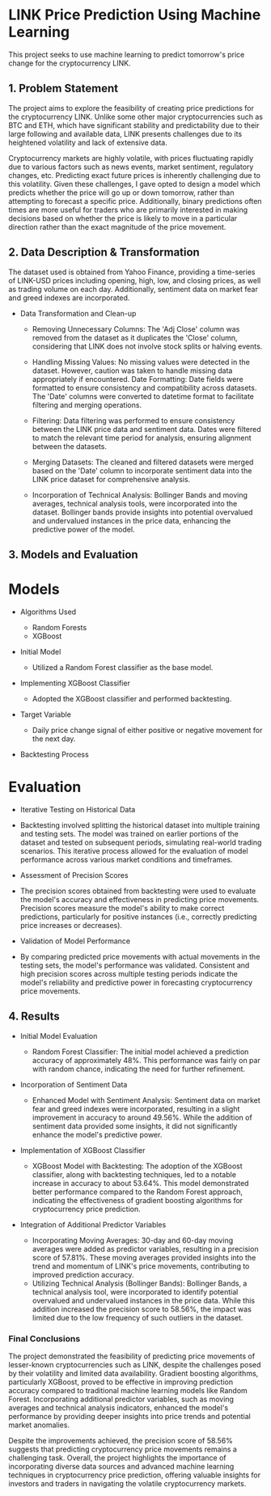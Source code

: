

# LINK Price Prediction Using Machine Learning

This project seeks to use machine learning to predict tomorrow's price change for the cryptocurrency LINK.

## 1. Problem Statement

The project aims to explore the feasibility of creating price predictions for the cryptocurrency LINK. Unlike some other major cryptocurrencies such as BTC and ETH, which have significant stability and predictability due to their large following and available data, LINK presents challenges due to its heightened volatility and lack of extensive data. 

Cryptocurrency markets are highly volatile, with prices fluctuating rapidly due to various factors such as news events, market sentiment, regulatory changes, etc. Predicting exact future prices is inherently challenging due to this volatility. Given these challenges, I gave opted to design a model which predicts whether the price will go up or down tomorrow, rather than attempting to forecast a specific price. Additionally, binary predictions often times are more useful for traders who are primarily interested in making decisions based on whether the price is likely to move in a particular direction rather than the exact magnitude of the price movement.

## 2. Data Description & Transformation

The dataset used is obtained from Yahoo Finance, providing a time-series of LINK-USD prices including opening, high, low, and closing prices, as well as trading volume on each day. Additionally, sentiment data on market fear and greed indexes are incorporated.

* Data Transformation and Clean-up
  * Removing Unnecessary Columns: The 'Adj Close' column was removed from the dataset as it duplicates the 'Close' column, considering that LINK does not involve     stock splits or halving events.

  * Handling Missing Values: No missing values were detected in the dataset. However, caution was taken to handle missing data appropriately if encountered.
Date Formatting: Date fields were formatted to ensure consistency and compatibility across datasets. The 'Date' columns were converted to datetime format to facilitate filtering and merging operations.

  * Filtering: Data filtering was performed to ensure consistency between the LINK price data and sentiment data. Dates were filtered to match the relevant time period for analysis, ensuring alignment between the datasets.

  * Merging Datasets: The cleaned and filtered datasets were merged based on the 'Date' column to incorporate sentiment data into the LINK price dataset for comprehensive analysis.
    
  * Incorporation of Technical Analysis: Bollinger Bands and moving averages, technical analysis tools, were incorporated into the dataset. Bollinger bands provide insights into potential overvalued and undervalued instances in the price data, enhancing the predictive power of the model.

## 3. Models and Evaluation

# Models

* Algorithms Used
  * Random Forests
  * XGBoost

* Initial Model
  * Utilized a Random Forest classifier as the base model.
* Implementing XGBoost Classifier
  * Adopted the XGBoost classifier and performed backtesting.

* Target Variable
  * Daily price change signal of either positive or negative movement for the next day.

 * Backtesting Process

# Evaluation

* Iterative Testing on Historical Data
 * Backtesting involved splitting the historical dataset into multiple training and testing sets. The model was trained on earlier portions of the dataset and tested on subsequent periods, simulating real-world trading scenarios. This iterative process allowed for the evaluation of model performance across various market conditions and timeframes.

* Assessment of Precision Scores
 * The precision scores obtained from backtesting were used to evaluate the model's accuracy and effectiveness in predicting price movements. Precision scores measure the model's ability to make correct predictions, particularly for positive instances (i.e., correctly predicting price increases or decreases).

* Validation of Model Performance
 * By comparing predicted price movements with actual movements in the testing sets, the model's performance was validated. Consistent and high precision scores across multiple testing periods indicate the model's reliability and predictive power in forecasting cryptocurrency price movements.

## 4. Results

* Initial Model Evaluation
  * Random Forest Classifier: The initial model achieved a prediction accuracy of approximately 48%. This performance was fairly on par with random chance, indicating the need for further refinement.

* Incorporation of Sentiment Data
  * Enhanced Model with Sentiment Analysis: Sentiment data on market fear and greed indexes were incorporated, resulting in a slight improvement in accuracy to around 49.56%. While the addition of sentiment data provided some insights, it did not significantly enhance the model's predictive power.

* Implementation of XGBoost Classifier
  * XGBoost Model with Backtesting: The adoption of the XGBoost classifier, along with backtesting techniques, led to a notable increase in accuracy to about 53.64%. This model demonstrated better performance compared to the Random Forest approach, indicating the effectiveness of gradient boosting algorithms for cryptocurrency price prediction.

* Integration of Additional Predictor Variables
  * Incorporating Moving Averages: 30-day and 60-day moving averages were added as predictor variables, resulting in a precision score of 57.81%. These moving averages provided insights into the trend and momentum of LINK's price movements, contributing to improved prediction accuracy.
  * Utilizing Technical Analysis (Bollinger Bands): Bollinger Bands, a technical analysis tool, were incorporated to identify potential overvalued and undervalued instances in the price data. While this addition increased the precision score to 58.56%, the impact was limited due to the low frequency of such outliers in the dataset.

### Final Conclusions

The project demonstrated the feasibility of predicting price movements of lesser-known cryptocurrencies such as LINK, despite the challenges posed by their volatility and limited data availability. Gradient boosting algorithms, particularly XGBoost, proved to be effective in improving prediction accuracy compared to traditional machine learning models like Random Forest. Incorporating additional predictor variables, such as moving averages and technical analysis indicators, enhanced the model's performance by providing deeper insights into price trends and potential market anomalies.

Despite the improvements achieved, the precision score of 58.56% suggests that predicting cryptocurrency price movements remains a challenging task. Overall, the project highlights the importance of incorporating diverse data sources and advanced machine learning techniques in cryptocurrency price prediction, offering valuable insights for investors and traders in navigating the volatile cryptocurrency markets.

